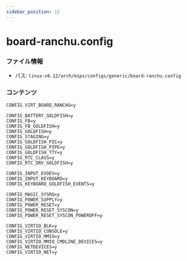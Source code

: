 ```yaml
---
sidebar_position: 12
---
```

# board-ranchu.config

### ファイル情報

- パス: `linux-v6.12/arch/mips/configs/generic/board-ranchu.config`

### コンテンツ

```config
CONFIG_VIRT_BOARD_RANCHU=y

CONFIG_BATTERY_GOLDFISH=y
CONFIG_FB=y
CONFIG_FB_GOLDFISH=y
CONFIG_GOLDFISH=y
CONFIG_STAGING=y
CONFIG_GOLDFISH_PIC=y
CONFIG_GOLDFISH_PIPE=y
CONFIG_GOLDFISH_TTY=y
CONFIG_RTC_CLASS=y
CONFIG_RTC_DRV_GOLDFISH=y

CONFIG_INPUT_EVDEV=y
CONFIG_INPUT_KEYBOARD=y
CONFIG_KEYBOARD_GOLDFISH_EVENTS=y

CONFIG_MAGIC_SYSRQ=y
CONFIG_POWER_SUPPLY=y
CONFIG_POWER_RESET=y
CONFIG_POWER_RESET_SYSCON=y
CONFIG_POWER_RESET_SYSCON_POWEROFF=y

CONFIG_VIRTIO_BLK=y
CONFIG_VIRTIO_CONSOLE=y
CONFIG_VIRTIO_MMIO=y
CONFIG_VIRTIO_MMIO_CMDLINE_DEVICES=y
CONFIG_NETDEVICES=y
CONFIG_VIRTIO_NET=y

```

